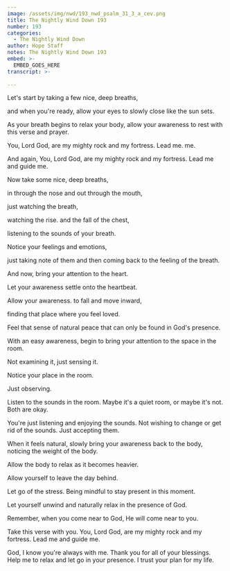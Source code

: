 ```yaml
---
image: /assets/img/nwd/193_nwd_psalm_31_3_a_cev.png
title: The Nightly Wind Down 193
number: 193
categories:
  - The Nightly Wind Down
author: Hope Staff
notes: The Nightly Wind Down 193
embed: >-
  EMBED_GOES_HERE
transcript: >-
  
---
```

Let's start by taking a few nice, deep breaths,

and when you're ready, allow your eyes to slowly close like the sun sets.

As your breath begins to relax your body, allow your awareness to rest with this verse and prayer.

You, Lord God, are my mighty rock and my fortress. Lead me. me.

And again, You, Lord God, are my mighty rock and my fortress. Lead me and guide me.

Now take some nice, deep breaths,

in through the nose and out through the mouth,

just watching the breath,

watching the rise. and the fall of the chest,

listening to the sounds of your breath.

Notice your feelings and emotions,

just taking note of them and then coming back to the feeling of the breath.

And now, bring your attention to the heart.

Let your awareness settle onto the heartbeat.

Allow your awareness. to fall and move inward,

finding that place where you feel loved.

Feel that sense of natural peace that can only be found in God's presence.

With an easy awareness, begin to bring your attention to the space in the room.

Not examining it, just sensing it.

Notice your place in the room.

Just observing.

Listen to the sounds in the room. Maybe it's a quiet room, or maybe it's not. Both are okay.

You're just listening and enjoying the sounds. Not wishing to change or get rid of the sounds. Just accepting them.

When it feels natural, slowly bring your awareness back to the body, noticing the weight of the body.

Allow the body to relax as it becomes heavier.

Allow yourself to leave the day behind.

Let go of the stress. Being mindful to stay present in this moment.

Let yourself unwind and naturally relax in the presence of God.

Remember, when you come near to God, He will come near to you.

Take this verse with you. You, Lord God, are my mighty rock and my fortress. Lead me and guide me.

God, I know you're always with me. Thank you for all of your blessings. Help me to relax and let go in your presence. I trust your plan for my life.

